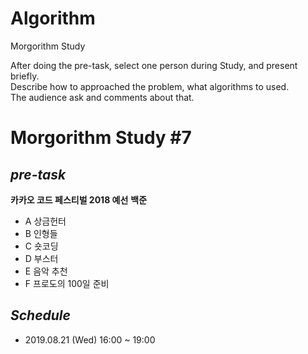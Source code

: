 # Algorithm  
Morgorithm Study  

After doing the pre-task, select one person during Study, and present briefly.  
Describe how to approached the problem, what algorithms to used.  
The audience ask and comments about that.

# Morgorithm Study #7
## *pre-task*
**카카오 코드 페스티벌 2018 예선**
**백준**
+ A 상금헌터
+ B 인형들
+ C 숏코딩
+ D 부스터
+ E 음악 추천
+ F 프로도의 100일 준비

## *Schedule*  
+ 2019.08.21 (Wed) 16:00 ~ 19:00

